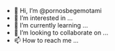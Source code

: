 - 👋 Hi, I’m @pornosbegemotami
- 👀 I’m interested in ...
- 🌱 I’m currently learning ...
- 💞️ I’m looking to collaborate on ...
- 📫 How to reach me ...

<!---
pornosbegemotami/pornosbegemotami is a ✨ special ✨ repository because its `README.md` (this file) appears on your GitHub profile.
You can click the Preview link to take a look at your changes.
--->
